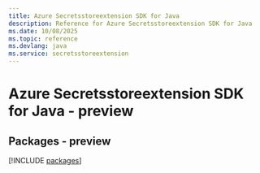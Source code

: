 ```yaml
---
title: Azure Secretsstoreextension SDK for Java
description: Reference for Azure Secretsstoreextension SDK for Java
ms.date: 10/08/2025
ms.topic: reference
ms.devlang: java
ms.service: secretsstoreextension
---
```

# Azure Secretsstoreextension SDK for Java - preview
## Packages - preview
[!INCLUDE [packages](secretsstoreextension-index.md)]